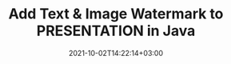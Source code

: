---
############################# Static ############################
layout: "autogen-gist"
date: 2021-10-02T14:22:14+03:00
draft: false
path: "total/java/watermark/presentation/"
other_out_formats: "PDF DOC DOCX DOCM DOT DOTM DOTX RTF TXT XLS XLSM XLSX XLSB XLT XLTM XLTX PPT PPTX PPTM PPS PPSX PPSM POT POTX POTM EML EMLX OFT MSG ODT BMP GIF JPEG JP2 PNG TIFF TIF WEBP VSD VDX VDW VSDM VSDX VSS VSSM VSSX VST VSTM VSTX VSX VTX JPG Word Excel Image Visio Spreadsheet Worksheet Presentation"
ad_headline: "Watermark PRESENTATION File | Java"
ad_description: "Add, search, modify & remove watermarks from PRESENTATION file in Java"

############################# Head ############################
head_title: "Watermark PRESENTATION File in Java – Add, Edit, Search, Remove Watermark"
head_description: "Watermark a PRESENTATION document in Java. Add, edit, search and delete text or image watermark from a PRESENTATION, Word, Excel, PowerPoint, diagram or image file within Java and J2SE in your desktop, web or mobile applications."

############################# Header ############################
title: "Add Text & Image Watermark to PRESENTATION in Java"
description: "Add an image or text watermark to a PRESENTATION document viewer application, built on Java and J2SE platforms. Display the watermarked file in HTML, Image or PDF format inside the applications without using any additional software. Use a smart set of watermarks management and manipulation methods to add, edit, search and delete all popular watermark types from PDF, Microsoft Word documents, Excel spreadsheets, PowerPoint presentations, diagrams, email attachments and image file formats. The .NET watermark API also allows viewing the watermarked file as HTML, Image or a PDF file inside any Java based application."

############################# SubMenu ############################
submenu:
    enable: false

############################# Content ############################
content:
    enable: true
    block:
    - title_left: "How to Add Image Watermark to PRESENTATION in Java"
      content_left: |
          [Conholdate.Total for Java](https://products.conholdate.com/total/java/) makes it easier for java programmers to add image watermarks to their PRESENTATION document viewer applications by adding a few easy steps.

          -   Instantiate **FileInputStream** Object with input PRESENTATION document
          -   Instantiate **Watermarker** object using the stream object created above
          -   Use watermark image path as constructor parameter of **ImageWatermark** class
          -   Set the watermark size and alignment
          -   Add watermark to the **watermarker** and create output file
          -   Set options to view document as HTML
          -   Instantiate **Viewer** with output document
          
      title_right: "APIs Download & Installation Instructions"
      content_right: |
          The below Java code example requires `GroupDocs.Watermark` & `GroupDocs.Viewer` namespaces to insert, modify, find and remove image watermarks from the supported file formats. You can add document viewer capabilities within your applications to display the watermarked document as an HTML file on different operating systems such as Windows, Linux (Ubuntu, OpenSUSE, CentOS and others) or macOS while using platforms such as Microsoft Windows and Azure.
          
          Get the respective files from [downloads](https://downloads.conholdate.com/total/java) or fetch the whole package from [Maven](https://repository.conholdate.com/webapp/#/artifacts/browse/tree/General/repo/com/conholdate/conholdate-total) to add 'Conholdate.Total` directly in your workspace. Explore other [Java APIs for Office documents](https://products.conholdate.com/total/java/) as offered by Conholdate.Total.
          
      gisthash: "9fa88c2b755cc9ff8944cd0c4005b889"
      gistfile: "insert-image-watermark-to-pdf.java"

    - title_left: "How to Add Text Watermark to PRESENTATION in Java"
      content_left: |
          This Java code example demonstrates how to add text watermark to a PRESENTATION document using a few simple lines of Java code. The watermark will be added to all the pages of the source document.

          -   Instantiate **Watermarker** with input PRESENTATION document
          -   Initialize **TextWatermarker** with watermark text, font size and style
          -   Set watermark properties (alignment, color etc)
          -   Add watermark to the **watermarker** and generate output document
        
      title_right: "Add, Find, Edit & Delete Custom Watermarks"
      content_right: |
          Conholdate.Total for Java offers a unique set of features to add custom watermarks to supported images and document formats. Perform watermark search operation to find all possible types of watermarks that are already added to the source document by any third party tool or software. You can easily modify the text or image within the found watermarks and remove all or any particular watermark of your choice from the document.

          The supported watermark types include XObject, Artifact, Annotation, Shape, text, image, header and footer.
          
      gisthash: "ecd2c1b6a7134033ed8e79ef1ec3a327"
      gistfile: "insert-text-watermark-to-pdf.java"

############################# About Formats ############################
about_formats:
    enable: false
############################# More Formats ############################
more_formats:
    enable: true
    auto: false
    other_out_formats: PDF DOC DOCX DOCM DOT DOTM DOTX RTF TXT XLS XLSM XLSX XLSB XLT XLTM XLTX PPT PPTX PPTM PPS PPSX PPSM POT POTX POTM EML EMLX OFT MSG ODT BMP GIF JPEG JP2 PNG TIFF TIF WEBP VSD VDX VDW VSDM VSDX VSS VSSM VSSX VST VSTM VSTX VSX VTX JPG Word Excel Image Visio Spreadsheet Worksheet Presentation
############################# Back to top ###############################
back_to_top:
  enable: true
---